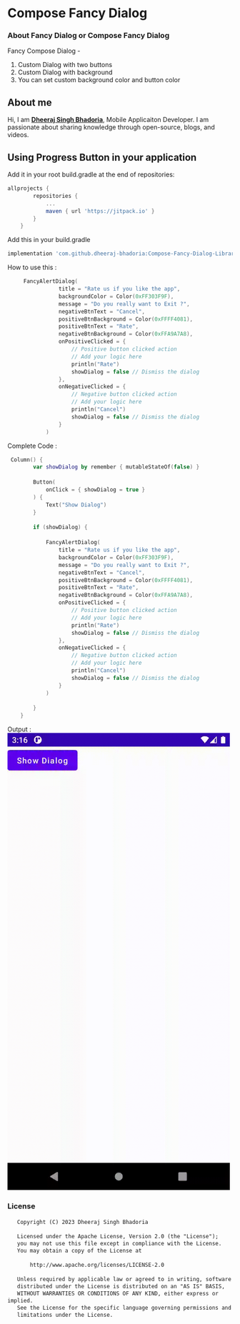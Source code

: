 
# Compose Fancy Dialog 

### About Fancy Dialog or Compose Fancy Dialog 

Fancy Compose Dialog - 
1. Custom Dialog with two buttons
2. Custom Dialog with background
3. You can set custom background color and button color

## About me

Hi, I am [**Dheeraj Singh Bhadoria**](https://dheeruapps.in), Mobile Applicaiton Developer. I am passionate about sharing knowledge through open-source, blogs, and videos.

## Using Progress Button in your application

Add it in your root build.gradle at the end of repositories:

```groovy
allprojects {
		repositories {
			...
			maven { url 'https://jitpack.io' }
		}
	}
```

Add this in your build.gradle
```groovy
implementation 'com.github.dheeraj-bhadoria:Compose-Fancy-Dialog-Library:0.0.1'

```

How to use this  :
```kotlin
     FancyAlertDialog(
                title = "Rate us if you like the app",
                backgroundColor = Color(0xFF303F9F),
                message = "Do you really want to Exit ?",
                negativeBtnText = "Cancel",
                positiveBtnBackground = Color(0xFFFF4081),
                positiveBtnText = "Rate",
                negativeBtnBackground = Color(0xFFA9A7A8),
                onPositiveClicked = {
                    // Positive button clicked action
                    // Add your logic here
                    println("Rate")
                    showDialog = false // Dismiss the dialog
                },
                onNegativeClicked = {
                    // Negative button clicked action
                    // Add your logic here
                    println("Cancel")
                    showDialog = false // Dismiss the dialog
                }
            )
```
Complete Code  :
```kotlin
 Column() {
        var showDialog by remember { mutableStateOf(false) }

        Button(
            onClick = { showDialog = true }
        ) {
            Text("Show Dialog")
        }

        if (showDialog) {

            FancyAlertDialog(
                title = "Rate us if you like the app",
                backgroundColor = Color(0xFF303F9F),
                message = "Do you really want to Exit ?",
                negativeBtnText = "Cancel",
                positiveBtnBackground = Color(0xFFFF4081),
                positiveBtnText = "Rate",
                negativeBtnBackground = Color(0xFFA9A7A8),
                onPositiveClicked = {
                    // Positive button clicked action
                    // Add your logic here
                    println("Rate")
                    showDialog = false // Dismiss the dialog
                },
                onNegativeClicked = {
                    // Negative button clicked action
                    // Add your logic here
                    println("Cancel")
                    showDialog = false // Dismiss the dialog
                }
            )

        }
    }
```
Output  :
<img src="https://github.com/dheeraj-bhadoria/Compose-Fancy-Dialog-Library/blob/main/composefancydialog.gif" >


### License
```
   Copyright (C) 2023 Dheeraj Singh Bhadoria

   Licensed under the Apache License, Version 2.0 (the "License");
   you may not use this file except in compliance with the License.
   You may obtain a copy of the License at

       http://www.apache.org/licenses/LICENSE-2.0

   Unless required by applicable law or agreed to in writing, software
   distributed under the License is distributed on an "AS IS" BASIS,
   WITHOUT WARRANTIES OR CONDITIONS OF ANY KIND, either express or implied.
   See the License for the specific language governing permissions and
   limitations under the License.
```
